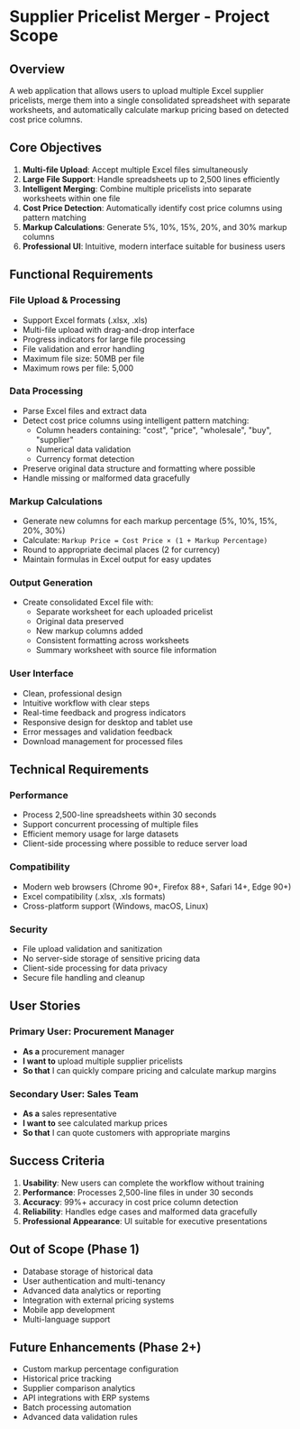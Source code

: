 # Supplier Pricelist Merger - Project Scope

## Overview
A web application that allows users to upload multiple Excel supplier pricelists, merge them into a single consolidated spreadsheet with separate worksheets, and automatically calculate markup pricing based on detected cost price columns.

## Core Objectives
1. **Multi-file Upload**: Accept multiple Excel files simultaneously
2. **Large File Support**: Handle spreadsheets up to 2,500 lines efficiently
3. **Intelligent Merging**: Combine multiple pricelists into separate worksheets within one file
4. **Cost Price Detection**: Automatically identify cost price columns using pattern matching
5. **Markup Calculations**: Generate 5%, 10%, 15%, 20%, and 30% markup columns
6. **Professional UI**: Intuitive, modern interface suitable for business users

## Functional Requirements

### File Upload & Processing
- Support Excel formats (.xlsx, .xls)
- Multi-file upload with drag-and-drop interface
- Progress indicators for large file processing
- File validation and error handling
- Maximum file size: 50MB per file
- Maximum rows per file: 5,000

### Data Processing
- Parse Excel files and extract data
- Detect cost price columns using intelligent pattern matching:
  - Column headers containing: "cost", "price", "wholesale", "buy", "supplier"
  - Numerical data validation
  - Currency format detection
- Preserve original data structure and formatting where possible
- Handle missing or malformed data gracefully

### Markup Calculations
- Generate new columns for each markup percentage (5%, 10%, 15%, 20%, 30%)
- Calculate: `Markup Price = Cost Price × (1 + Markup Percentage)`
- Round to appropriate decimal places (2 for currency)
- Maintain formulas in Excel output for easy updates

### Output Generation
- Create consolidated Excel file with:
  - Separate worksheet for each uploaded pricelist
  - Original data preserved
  - New markup columns added
  - Consistent formatting across worksheets
  - Summary worksheet with source file information

### User Interface
- Clean, professional design
- Intuitive workflow with clear steps
- Real-time feedback and progress indicators
- Responsive design for desktop and tablet use
- Error messages and validation feedback
- Download management for processed files

## Technical Requirements

### Performance
- Process 2,500-line spreadsheets within 30 seconds
- Support concurrent processing of multiple files
- Efficient memory usage for large datasets
- Client-side processing where possible to reduce server load

### Compatibility
- Modern web browsers (Chrome 90+, Firefox 88+, Safari 14+, Edge 90+)
- Excel compatibility (.xlsx, .xls formats)
- Cross-platform support (Windows, macOS, Linux)

### Security
- File upload validation and sanitization
- No server-side storage of sensitive pricing data
- Client-side processing for data privacy
- Secure file handling and cleanup

## User Stories

### Primary User: Procurement Manager
- **As a** procurement manager
- **I want to** upload multiple supplier pricelists
- **So that** I can quickly compare pricing and calculate markup margins

### Secondary User: Sales Team
- **As a** sales representative  
- **I want to** see calculated markup prices
- **So that** I can quote customers with appropriate margins

## Success Criteria
1. **Usability**: New users can complete the workflow without training
2. **Performance**: Processes 2,500-line files in under 30 seconds
3. **Accuracy**: 99%+ accuracy in cost price column detection
4. **Reliability**: Handles edge cases and malformed data gracefully
5. **Professional Appearance**: UI suitable for executive presentations

## Out of Scope (Phase 1)
- Database storage of historical data
- User authentication and multi-tenancy
- Advanced data analytics or reporting
- Integration with external pricing systems
- Mobile app development
- Multi-language support

## Future Enhancements (Phase 2+)
- Custom markup percentage configuration
- Historical price tracking
- Supplier comparison analytics
- API integrations with ERP systems
- Batch processing automation
- Advanced data validation rules 